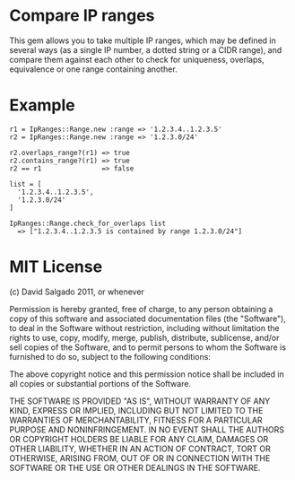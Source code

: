 Compare IP ranges
=================

This gem allows you to take multiple IP ranges, which may be defined in several ways (as a single IP number, a dotted string or a CIDR range), and compare them against each other to check for uniqueness, overlaps, equivalence or one range containing another.

Example
=======

    r1 = IpRanges::Range.new :range => '1.2.3.4..1.2.3.5'
    r2 = IpRanges::Range.new :range => '1.2.3.0/24'
    
    r2.overlaps_range?(r1) => true
    r2.contains_range?(r1) => true
    r2 == r1               => false
    
    list = [
      '1.2.3.4..1.2.3.5',
      '1.2.3.0/24'
    ]
    
    IpRanges::Range.check_for_overlaps list 
      => ["1.2.3.4..1.2.3.5 is contained by range 1.2.3.0/24"] 

MIT License
===========

(c) David Salgado 2011, or whenever

Permission is hereby granted, free of charge, to any person obtaining a copy
of this software and associated documentation files (the "Software"), to deal
in the Software without restriction, including without limitation the rights
to use, copy, modify, merge, publish, distribute, sublicense, and/or sell
copies of the Software, and to permit persons to whom the Software is
furnished to do so, subject to the following conditions:

The above copyright notice and this permission notice shall be included in
all copies or substantial portions of the Software.

THE SOFTWARE IS PROVIDED "AS IS", WITHOUT WARRANTY OF ANY KIND, EXPRESS OR
IMPLIED, INCLUDING BUT NOT LIMITED TO THE WARRANTIES OF MERCHANTABILITY,
FITNESS FOR A PARTICULAR PURPOSE AND NONINFRINGEMENT. IN NO EVENT SHALL THE
AUTHORS OR COPYRIGHT HOLDERS BE LIABLE FOR ANY CLAIM, DAMAGES OR OTHER
LIABILITY, WHETHER IN AN ACTION OF CONTRACT, TORT OR OTHERWISE, ARISING FROM,
OUT OF OR IN CONNECTION WITH THE SOFTWARE OR THE USE OR OTHER DEALINGS IN
THE SOFTWARE.
